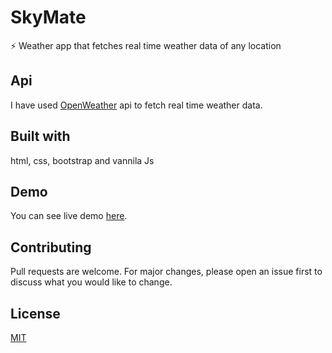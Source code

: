 # SkyMate
⚡ Weather app that fetches real time weather data of any location

## Api
I have used [OpenWeather](https://openweathermap.org/api) api to fetch real time weather data.

## Built with
html, css, bootstrap and vannila Js

## Demo
You can see live demo [here](https://skymate.now.sh/).

## Contributing
Pull requests are welcome. For major changes, please open an issue first to discuss what you would like to change.


## License
[MIT](https://choosealicense.com/licenses/mit/)

